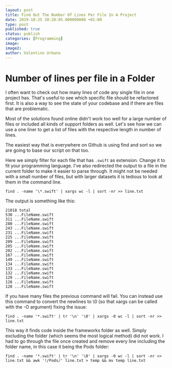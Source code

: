 ```yaml
---
layout: post
title: Find Out The Number Of Lines Per File In A Project
date: 2019-10-25 20:28:05.000000000 +01:00
type: post
published: true
status: publish
categories: [Programming]
image:
image2:
author: Valentino Urbano
---
```

# Number of lines per file in a Folder

I often want to check out how many lines of code any single file in one project has. That's useful to see which specific file should be refactored first. It is also a way to see the state of your codebase and if there are files that are problematic.

Most of the solutions found online didn't work too well for a large number of files or included all kinds of support folders as well. Let's see how we can use a one liner to get a list of files with the respective length in number of lines.

The easiest way that is everywhere on Github is using find and sort so we are going to base our script on that too.

Here we simply filter for each file that has `.swift` as extension. Change it to fit your programming language. I've also redirected the output to a file in the current folder to make it easier to parse through. It might not be needed with a small number of files, but with larger datasets it is tedious to look at them in the command line.

`find . -name '\*.swift' | xargs wc -l | sort -nr >> line.txt`

The output is something like this:

```
21018 total
530 ...FileName.swift
311 ...FileName.swift
280 ...FileName.swift
243 ...FileName.swift
231 ...FileName.swift
225 ...FileName.swift
209 ...FileName.swift
205 ...FileName.swift
202 ...FileName.swift
167 ...FileName.swift
149 ...FileName.swift
134 ...FileName.swift
133 ...FileName.swift
132 ...FileName.swift
129 ...FileName.swift
128 ...FileName.swift
128 ...FileName.swift
```

If you have many files the previous command will fail. You can instead use this command to convert the newlines to \0 (so that xargs can be called with the -O argument) fixing the issue:

`find . -name '*.swift' | tr '\n' '\0' | xargs -0 wc -l | sort -nr >> line.txt`

This way it finds code inside the frameworks folder as well. Simply excluding the folder (which seems the most logical method) did not work. I had to go through the file once created and remove every line including the folder name, in this case it being the Pods folder:

`find . -name '*.swift' | tr '\n' '\0' | xargs -0 wc -l | sort -nr >> line.txt && awk '!/Pods/' line.txt > temp && mv temp line.txt`